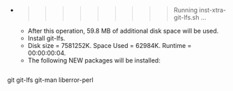 * >>>>>>>>> Running inst-xtra-git-lfs.sh ...
  * After this operation, 59.8 MB of additional disk space will be used.
  * Install git-lfs.
  * Disk size = 7581252K. Space Used = 62984K. Runtime = 00:00:00:04.
  * The following NEW packages will be installed:
  ```bash
git git-lfs git-man liberror-perl
  ```
